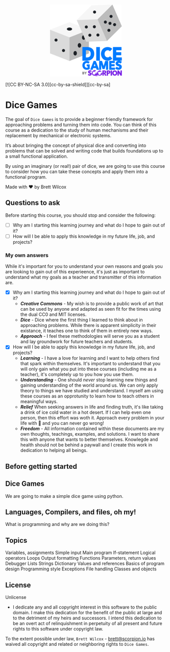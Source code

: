 <p align="center"><img src="docs/images/logo.svg" alt="Scorpion Dice Games Logo" height="225px"/></p>

[![CC BY-NC-SA 3.0][cc-by-sa-shield]][cc-by-sa]

# Dice Games

The goal of `Dice Games` is to provide a beginner friendly framework for approaching problems and turning them into code. You can think of this course as a dedication to the study of human mechanisms and their replacement by mechanical or electronic systems.

It’s about bringing the concept of physical dice and converting into problems that can be solved and writing code that builds foundations up to a small functional application.

By using an imaginary (or real!) pair of dice, we are going to use this course to consider how you can take these concepts and apply them into a functional program.

Made with ❤️ by Brett Wilcox

## Questions to ask

Before starting this course, you should stop and consider the following:

- [ ] Why am I starting this learning journey and what do I hope to gain out of it?
- [ ] How will I be able to apply this knowledge in my future life, job, and projects?

### My own answers

While it's important for you to understand your own reasons and goals you are looking to gain out of this experieence, it's just as important to understand what my goals as a teacher and transmitter of this information are.

- [x] Why am I starting this learning journey and what do I hope to gain out of it?
  - **_Creative Commons_** - My wish is to provide a public work of art that can be used by anyone and adapted as seen fit for the times using the dual CC0 and MIT licenses.
  - **_Dice_** - Dice where the first thing I learned to think about in approaching problems. While there is apparent simplicity in their existance, it teaches one to think of them in entirely new ways.
  - **_Approach_** - I feel these methodologies will serve you as a student and lay groundwork for future teachers and students.
- [x] How will I be able to apply this knowledge in my future life, job, and projects?
  - **_Learning_** - I have a love for learning and I want to help others find that spark within themselves. It's important to understand that you will only gain what you put into these courses (including me as a teacher), it's completely up to you how you use them.
  - **_Understanding_** - One should _never_ stop learning new things and gaining understanding of the world around us. We can only apply theory to things we have studied and understand. I myself am using these courses as an opprotunity to learn how to teach others in meaningful ways.
  - **_Relief_** When seeking answers in life and finding truth, it's like taking a drink of ice cold water in a hot desert. If I can help even one person, then this effort was woth it. Approach every problem in your life with 💜 and you can never go wrong!
  - **_Freedom_** - All information contained within these documents are my own thoughts, teachings, examples, and solutions. I want to share this with anyone that wants to better themselves. Knowlegde and health should not be behind a paywall and I create this work in dedication to helping all beings.

## Before getting started

## Dice Games

We are going to make a simple dice game using python.

## Languages, Compilers, and files, oh my!

What is programming and why are we doing this?

## Topics

Variables, assignments
Simple input
Main program
If-statement
Logical operators
Loops
Output formatting
Functions
Parameters, return values
Debugger
Lists
Strings
Dictionary
Values and references
Basics of program design
Programming style
Exceptions
File handling
Classes and objects

## License

Unlicense

- I dedicate any and all copyright interest in this software to the
  public domain. I make this dedication for the benefit of the public at
  large and to the detriment of my heirs and successors. I intend this
  dedication to be an overt act of relinquishment in perpetuity of all
  present and future rights to this software under copyright law.

To the extent possible under law, `Brett Wilcox` - <brett@scorpion.io> has waived all copyright and related or neighboring rights to `Dice Games`.
